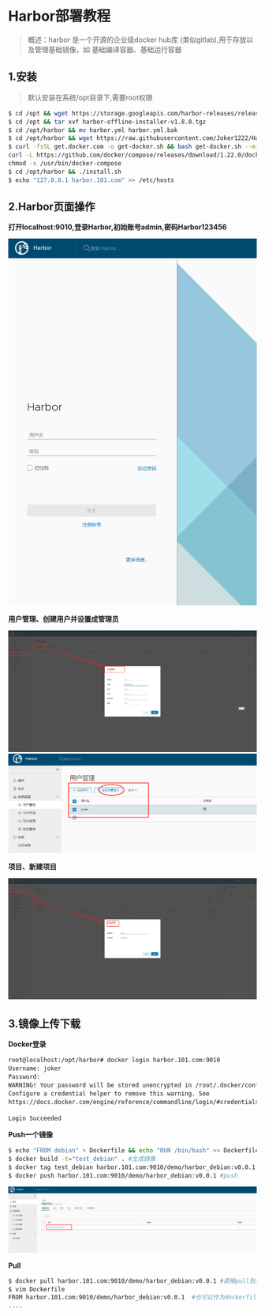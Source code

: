# Harbor部署教程

> 概述：harbor 是一个开源的企业级docker hub库 (类似gitlab),用于存放以及管理基础镜像，如 基础编译容器、基础运行容器

## 1.安装
> 默认安装在系统/opt目录下,需要root权限
~~~bash
$ cd /opt && wget https://storage.googleapis.com/harbor-releases/release-1.8.0/harbor-offline-installer-v1.8.0.tgz
$ cd /opt && tar xvf harbor-offline-installer-v1.8.0.tgz
$ cd /opt/harbor && mv harbor.yml harbor.yml.bak
$ cd /opt/harbor && wget https://raw.githubusercontent.com/Joker1222/Harbor-Deploy/main/harbor.yml 
$ curl -fsSL get.docker.com -o get-docker.sh && bash get-docker.sh --mirror Aliyun && \
curl -L https://github.com/docker/compose/releases/download/1.22.0/docker-compose-`uname -s`-`uname -m` -o /usr/bin/docker-compose \
chmod -x /usr/bin/docker-compose
$ cd /opt/harbor && ./install.sh
$ echo "127.0.0.1 harbor.101.com" >> /etc/hosts
~~~

## 2.Harbor页面操作

**打开localhost:9010,登录Harbor,初始账号admin,密码Harbor123456**

![harbor_login](png/harbor_login.png)

**用户管理、创建用户并设置成管理员**

![harbor_user](png/harbor_user.png)
![harbor_user](png/harbor_admin.png)

**项目、新建项目**

![harbor_project](png/harbor_project.png)


## 3.镜像上传下载

**Docker登录**
~~~bash
root@localhost:/opt/harbor# docker login harbor.101.com:9010
Username: joker
Password: 
WARNING! Your password will be stored unencrypted in /root/.docker/config.json.
Configure a credential helper to remove this warning. See
https://docs.docker.com/engine/reference/commandline/login/#credentials-store

Login Succeeded
~~~

**Push一个镜像**
~~~bash
$ echo "FROM debian" > Dockerfile && echo "RUN /bin/bash" >> Dockerfile #制作一个测试镜像
$ docker build -t="test_debian" . #生成镜像
$ docker tag test_debian harbor.101.com:9010/demo/harbor_debian:v0.0.1 #打上标签然后再push
$ docker push harbor.101.com:9010/demo/harbor_debian:v0.0.1 #push
~~~
![harbor_push](png/harbor_push.png)

**Pull**
~~~bash
$ docker pull harbor.101.com:9010/demo/harbor_debian:v0.0.1 #直接pull到本地
$ vim Dockerfile
FROM harbor.101.com:9010/demo/harbor_debian:v0.0.1  #也可以作为dockerfile的from使用
....
~~~
